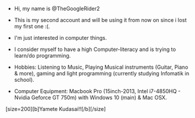 - Hi, my name is @TheGoogleRider2 
- This is my second account and will be using it from now on since i lost my first one :(.
- I'm just interested in computer things. 
- I consider myself to have a high Computer-literacy and is trying to learn/do programming.
- Hobbies: 
  Listening to Music, Playing Musical instruments (Guitar, Piano & more), gaming and light programming (currently studying Infomatik in school).

- Computer Equipment:
 Macbook Pro (15inch-2013, Intel i7-4850HQ - Nvidia Geforce GT 750m) with Windows 10 (main) & Mac OSX.

[size=200][b]Yamete Kudasai!![/b][/size]


<!---
TheGoogleRider2/TheGoogleRider2 is a ✨ special ✨ repository because its `README.md` (this file) appears on your GitHub profile.
You can click the Preview link to take a look at your changes.
--->
